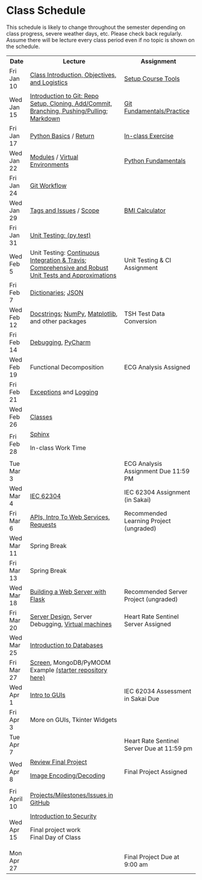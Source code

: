 # Class Schedule

This schedule is likely to change throughout the semester depending on class
progress, severe weather days, etc.  Please check back regularly.  Assume there 
will be lecture every class period even if no topic is shown on the schedule.

<table>

<tr>
<th>Date</th>
<th>Lecture</th>
<th>Assignment</th>
</tr>

<tr>
<td>Fri Jan 10</td>
  <td><a href="Lectures/Intro_Lecture.md">Class Introduction, Objectives, and Logistics</a></td>
  <td><a href="Assignments/01_tool_setup_git_intro.md">Setup Course Tools</a></td>
</tr>

<tr>
<td>Wed Jan 15</td>
<td><a href="Lectures/intro_to_git.md">Introduction to Git:  Repo Setup, 
  Cloning, Add/Commit, Branching, Pushing/Pulling</a>;   
  <a href="Resources/markdown.md">Markdown</a></td>
  
  <td><a href="Assignments/02_git_fundamentals_practice.md">Git Fundamentals/Practice</a></td
</tr>

<tr>
<td>Fri Jan 17</td>
  <td><a href="Lectures/python_basics.md">Python Basics</a> /
  <a href="Lectures/return_keyword.md">Return</a>
  </td>
  <td><a href="Lectures/python_basics.md#exercise-before-next-class">In-class Exercise</a></td>
</tr>

<tr>
<td>Wed Jan 22</td>
<td><a href="Lectures/modules.md">Modules</a> /
<a href="Lectures/virtual_environments.md">Virtual Environments</a> 

</td>
<td><a href="Assignments/PythonFundamentalAssignment.md">Python Fundamentals</a></td>
</tr>

<tr>
<td>Fri Jan 24</td> 
<td><a href="Lectures/git_workflow.md">Git Workflow</a> 
</td>
<td></td>
</tr>

<tr>
<td>Wed Jan 29</td>
<td> 
<a href="Lectures/git_workflow_more.md">Tags and Issues</a> / 
<a href="Lectures/variable_scope.md">Scope</a> 
</td>
<td><a href="Assignments/BMICalculatorAssignment.md">BMI Calculator</a></td>
</tr>

<tr>
<td>Fri Jan 31</td>
<td><a href="Lectures/unit_testing.md">Unit Testing: (py.test)</a></td>
<td></td>
</tr>

<tr>
<td>Wed Feb 5</td>
<td>Unit Testing: <a href="Lectures/continuous_integration_travis.md">Continuous 
Integration & Travis</a>;
<a href="Lectures/robust_testing.md">Comprehensive and Robust Unit Tests and Approximations</a></td>
<td><!--<a href="Assignments/UnitTestingCIAssignment.md">-->Unit Testing & CI Assignment</a></td>
</tr>

<tr>
<td>Fri Feb 7</td>
<td><a href="Lectures/dictionaries.md">Dictionaries</a>;
<a href="Lectures/json.md">JSON</td>
<td></td>
</tr>

<tr>
<td>Wed Feb 12</td>
<td>
<a href="Lectures/docstrings.md">Docstrings</a>;
<a href="Lectures/numpy.md">NumPy</a>, 
<a href="Lectures/matplotlib.md">Matplotlib</a>, and other packages</a>
</td>
<td><!--<a href="Assignments/TSHTestDataConversion">-->TSH Test Data Conversion</td>
</tr>

<tr>
<td>Fri Feb 14</td>
<td><a href="Lectures/debugging.md">Debugging</a>, 
<a href="Resources/PyCharm">PyCharm</a></td>
<td></td>
</tr>

<tr>
<td>Wed Feb 19</td>
<td>Functional Decomposition</td>
<td><!--<a href="Assignments/ECG_Analysis">-->ECG Analysis Assigned</a></td>
</tr>

<tr>
<td>Fri Feb 21</td>
<td><a href="Lectures/exceptions_active_lecture.md">Exceptions</a> and 
<a href="Lectures/logging.md">Logging</a>
</td>
<td></td>
</tr>

<tr>
<td>Wed Feb 26</td>
<td>
<a href="Lectures/classes.md">Classes</a>  
</td>
<td></td>
</tr>

<tr>
<td>Fri Feb 28</td>
<td><a href="Lectures/sphinx.md">Sphinx</a>

In-class Work Time
</td>
<td></td>
</tr>

<tr>
<td> Tue Mar 3</td>
<td></td>
<td>ECG Analysis Assignment Due 11:59 PM</td>
<tr>

<td>Wed Mar 4</td>
<td><a href="https://en.wikipedia.org/wiki/IEC_62304">IEC 62304</td>
<td>IEC 62304 Assignment (in Sakai)</td>
</tr>

<tr>
<td>Fri Mar 6</td>
<td><a href="Lectures/apis_webservices_requests.md">
APIs, Intro To Web Services, Requests</a></td>
<td><!--<a href="Lectures/name_server_project.md">-->Recommended Learning Project (ungraded)</a></td>
</tr>

<tr>
<td>Wed Mar 11</td>
<td>Spring Break</td>
<td></td>
</tr>

<tr>
<td>Fri Mar 13</td>
<td>Spring Break</td>
<td></td>
</tr>

<tr>
<td>Wed Mar 18</td>
<td><a href="Lectures/flask_server_setup.md">
       Building a Web Server with Flask</a></td>
<td><!--<a href="Lectures/time_server_project.md">-->Recommended Server Project
(ungraded)</a></td>
</tr>

<tr>
<td>Fri Mar 20</td>
<td>
  <a href="Lectures/server_code_design.md">Server Design</a>, Server Debugging,   
  <a href="Resources/virtual_machines.md">Virtual machines</a>
  </td>
  <td><!--<a href="Assignments/heart_rate_sentinel_server_assignment.md">-->Heart Rate Sentinel Server Assigned</td> 
</tr>

<tr>
<td>Wed Mar 25</td>
  <td><a href="Lectures/databases.md">Introduction to Databases</td>
<td>

</td>
</tr>

<tr>
<td>Fri Mar 27</td>
  <td>
  <a href="Resources/WebServices/screen.md">Screen</a>, MongoDB/PyMODM Example
  <a href="https://github.com/dward2/database_demo_starter">
  (starter repository here)</a></td>
  <td></td>
</tr>

<tr>
  <td>Wed Apr 1</td>
  <td><a href="Lectures/intro_to_gui.md">Intro to GUIs</a></td>
  <td>IEC 62034 Assessment in Sakai Due</td>
</tr>

<tr>
<td>Fri Apr 3</td>
<td>More on GUIs, Tkinter Widgets</td>
<td></td>
</tr>

<tr>
<td> Tue Apr 7</td>
<td></td>
<td>Heart Rate Sentinel Server Due at 11:59 pm</td>
</tr>

<tr>
<td>Wed Apr 8</td>
<td><a href="Lectures/final_project_intro.md">Review Final Project</a>

<a href="Lectures/image_encoding_decoding.md">Image Encoding/Decoding</a>
</td>
<td>
<!--<a href="Assignments/final_image_processor.md">-->Final Project Assigned</td>
</tr>

<tr>
<td>Fri April 10</td>
<td><a href="Lectures/github_teams.md">Projects/Milestones/Issues in GitHub</a>  
  

</td>
<td></td>
</tr>

<tr>
<td>Wed Apr 15</td>
<td><a href="Lectures/intro_to_security.md">Introduction to Security</a>

<!--<a href="Lectures/testing_fixtures_and_other_testing.md">Unit Testing:  Testing Fixtures</a>-->
  
Final project work  
Final Day of Class
</td>
<td></td>
</tr>

<tr>
<td>Mon Apr 27</td>
<td></td>
<td> Final Project Due at 9:00 am </td>
</tr>

<table>
